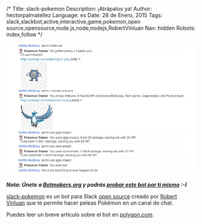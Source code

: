 /*
Title: slack-pokemon
Description: ¡Atrápalos ya!
Author: hectorpalmatellez
Language: es
Date: 28 de Enero, 2015
Tags: slack,slackbot,active,interactive,game,pokemon,open source,opensource,node.js,node,nodejs,RobertVinluan
Nav: hidden
Robots: index,follow
*/

[![](/content/bots/slackbots/images/slack-pokemon.png)](https://github.com/rvinluan/slack-pokemon/)

***Nota: Únete a [Botmakers.org](https://botmakers.org/) y podrás [probar este bot por ti mismo](https://github.com/botwiki/botmakers.org/blob/master/BOTS.md) :-)***

[slack-pokemon](https://github.com/rvinluan/slack-pokemon/) es un bot para Slack [open source](https://github.com/rvinluan/slack-pokemon/) creado por [Robert Vinluan](https://twitter.com/RobertVinluan) que te permite hacer peleas Pokémon en un canal de chat.

Puedes leer un breve artículo sobre el bot en [polygon.com](http://www.polygon.com/2014/6/27/5850720/pokemon-battle-slack-vox).
